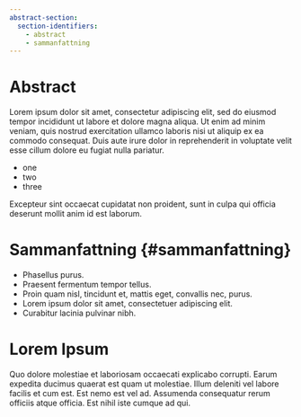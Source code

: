 ```yaml
---
abstract-section:
  section-identifiers:
    - abstract
    - sammanfattning
---
```


# Abstract

Lorem ipsum dolor sit amet, consectetur adipiscing elit, sed do eiusmod tempor
incididunt ut labore et dolore magna aliqua. Ut enim ad minim veniam, quis
nostrud exercitation ullamco laboris nisi ut aliquip ex ea commodo consequat.
Duis aute irure dolor in reprehenderit in voluptate velit esse cillum dolore eu
fugiat nulla pariatur.

- one
- two
- three

Excepteur sint occaecat cupidatat non proident, sunt in culpa qui officia
deserunt mollit anim id est laborum.

# Sammanfattning {#sammanfattning}

* Phasellus purus.
* Praesent fermentum tempor tellus.
* Proin quam nisl, tincidunt et, mattis eget, convallis nec, purus.
* Lorem ipsum dolor sit amet, consectetuer adipiscing elit.
* Curabitur lacinia pulvinar nibh.

# Lorem Ipsum

Quo dolore molestiae et laboriosam occaecati explicabo corrupti.
Earum expedita ducimus quaerat est quam ut molestiae. Illum
deleniti vel labore facilis et cum est. Est nemo est vel ad.
Assumenda consequatur rerum officiis atque officia. Est nihil iste
cumque ad qui.

